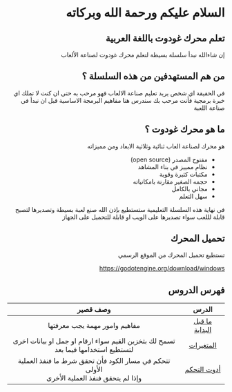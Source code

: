 <div dir = rtl>

# السلام عليكم ورحمة الله وبركاته
## تعلم محرك غودوت باللغة العربية

إن شاءالله نبدأ سلسلة بسيطة لتعلم محرك غودوت لصناعة الألعاب

## من هم المستهدفين من هذه السلسلة ؟
في الحقيقة اي شخص يريد تعليم صناعة الالعاب فهو مرحب به
حتى ان كنت لا تملك اي خبرة برمجية فأنت مرحب بك
سندرس هنا مفاهيم البرمجة الاساسية قبل ان نبدأ في صناعة اللعبة

## ما هو محرك غودوت ؟
هو محرك لصناعة العاب ثنائية وثلاثية الابعاد
ومن مميزاته
* مفتوح المصدر (open source)
* نظام ممييز في بناء المشاهد
* مكتبات كثيرة وقوية
* حجمه الصغير مقارنة بامكانياته
* مجاني بالكامل
* سهل التعلم

في نهاية هذه السلسلة التعليمية ستستطيع بإذن الله صنع لعبة بسيطة وتصديرها لتصبح قابلة لللعب 
سواء تصديرها على الويب او قابلة للتحميل على الجهاز

## تحميل المحرك
تستطيع تحميل المحرك من الموقع الرسمي

https://godotengine.org/download/windows

## فهرس الدروس

|الدرس|وصف قصير|
|:--:|:-:|
|[ما قبل البداية](Lessons/%5B00%5DBeforeStarting/lessons-00.md)|مفاهيم وامور مهمة يجب معرفتها|
|[المتغيرات](Lessons/%5B01%5DVariables/lessons-01.md)|تسمح لك بتخزين القيم سواء ارقام او جمل او بيانات اخرى<br> لتستطيع استخدامها فيما بعد|
|[أدوت التحكم](Lessons/%5B02%5DControlStatements/lessons-02.md)|تتحكم في مسار الكود فأن تحقق شرط ما فنفذ العملية الأولى <br> وإذا لم يتحقق فنفذ العملية الأخرى|
</div>
